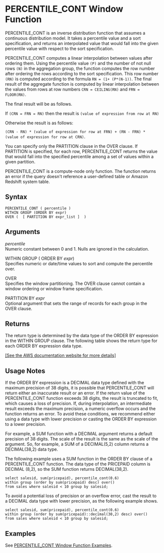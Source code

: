 # PERCENTILE\_CONT Window Function<a name="r_WF_PERCENTILE_CONT"></a>

PERCENTILE\_CONT is an inverse distribution function that assumes a continuous distribution model\. It takes a percentile value and a sort specification, and returns an interpolated value that would fall into the given percentile value with respect to the sort specification\. 

PERCENTILE\_CONT computes a linear interpolation between values after ordering them\. Using the percentile value `(P)` and the number of not null rows `(N)` in the aggregation group, the function computes the row number after ordering the rows according to the sort specification\. This row number `(RN)` is computed according to the formula `RN = (1+ (P*(N-1))`\. The final result of the aggregate function is computed by linear interpolation between the values from rows at row numbers `CRN = CEILING(RN)` and `FRN = FLOOR(RN)`\. 

The final result will be as follows\.

If `(CRN = FRN = RN)` then the result is `(value of expression from row at RN)` 

Otherwise the result is as follows:

`(CRN - RN) * (value of expression for row at FRN) + (RN - FRN) * (value of expression for row at CRN)`\.

You can specify only the PARTITION clause in the OVER clause\. If PARTITION is specified, for each row, PERCENTILE\_CONT returns the value that would fall into the specified percentile among a set of values within a given partition\. 

PERCENTILE\_CONT is a compute\-node only function\. The function returns an error if the query doesn't reference a user\-defined table or Amazon Redshift system table\.

## Syntax<a name="r_WF_PERCENTILE_CONT-synopsis"></a>

```
PERCENTILE_CONT ( percentile )
WITHIN GROUP (ORDER BY expr)
OVER (  [ PARTITION BY expr_list ]  )
```

## Arguments<a name="r_WF_PERCENTILE_CONT-arguments"></a>

 *percentile*   
Numeric constant between 0 and 1\. Nulls are ignored in the calculation\.

WITHIN GROUP \( ORDER BY *expr*\)   
Specifies numeric or date/time values to sort and compute the percentile over\. 

OVER   
Specifies the window partitioning\. The OVER clause cannot contain a window ordering or window frame specification\.

PARTITION BY *expr*   
Optional argument that sets the range of records for each group in the OVER clause\.

## Returns<a name="r_WF_PERCENTILE_CONT-returns"></a>

The return type is determined by the data type of the ORDER BY expression in the WITHIN GROUP clause\. The following table shows the return type for each ORDER BY expression data type\.

[\[See the AWS documentation website for more details\]](http://docs.aws.amazon.com/redshift/latest/dg/r_WF_PERCENTILE_CONT.html)

## Usage Notes<a name="w7aac49c11c17c55c25"></a>

If the ORDER BY expression is a DECIMAL data type defined with the maximum precision of 38 digits, it is possible that PERCENTILE\_CONT will return either an inaccurate result or an error\. If the return value of the PERCENTILE\_CONT function exceeds 38 digits, the result is truncated to fit, which causes a loss of precision\. If, during interpolation, an intermediate result exceeds the maximum precision, a numeric overflow occurs and the function returns an error\. To avoid these conditions, we recommend either using a data type with lower precision or casting the ORDER BY expression to a lower precision\. 

For example, a SUM function with a DECIMAL argument returns a default precision of 38 digits\. The scale of the result is the same as the scale of the argument\. So, for example, a SUM of a DECIMAL\(5,2\) column returns a DECIMAL\(38,2\) data type\. 

The following example uses a SUM function in the ORDER BY clause of a PERCENTILE\_CONT function\. The data type of the PRICEPAID column is DECIMAL \(8,2\), so the SUM function returns DECIMAL\(38,2\)\. 

```
select salesid, sum(pricepaid), percentile_cont(0.6) 
within group (order by sum(pricepaid) desc) over()
from sales where salesid < 10 group by salesid;
```

To avoid a potential loss of precision or an overflow error, cast the result to a DECIMAL data type with lower precision, as the following example shows\.

```
select salesid, sum(pricepaid), percentile_cont(0.6) 
within group (order by sum(pricepaid)::decimal(30,2) desc) over()
from sales where salesid < 10 group by salesid;
```

## Examples<a name="r_WF_PERCENTILE_CONT-examples"></a>

See [PERCENTILE\_CONT Window Function Examples](r_Examples_of_PERCENTILE_CONT_WF.md)\. 